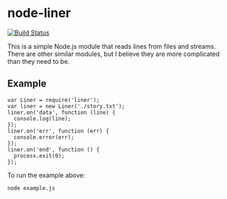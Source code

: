 # node-liner

[![Build Status](https://secure.travis-ci.org/mvolkmann/node-liner.png)](http://travis-ci.org/mvolkmann/node-liner)

This is a simple Node.js module that reads lines from files and streams.
There are other similar modules, but I believe they are
more complicated than they need to be.

## Example

    var Liner = require('liner');
    var liner = new Liner('./story.txt');
    liner.on('data', function (line) {
      console.log(line);
    });
    liner.on('err', function (err) {
      console.error(err);
    });
    liner.on('end', function () {
      process.exit(0);
    });

To run the example above:

    node example.js
